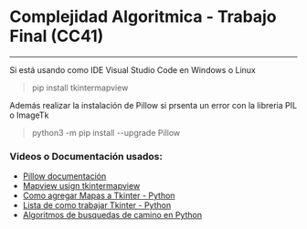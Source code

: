 # Complejidad Algoritmica - Trabajo Final (CC41)  
---
Si está usando como IDE Visual Studio Code en Windows o Linux  
  
> pip install tkintermapview   
  
Además realizar la instalación de Pillow si prsenta un error con la libreria PIL o ImageTk  
  
> python3 -m pip install --upgrade Pillow  
### **Videos o Documentación usados:**  
- [Pillow documentación](https://pillow.readthedocs.io/)
- [Mapview usign tkintermapview](https://github.com/TomSchimansky/TkinterMapView)
- [Como agregar Mapas a Tkinter - Python](https://www.youtube.com/watch?v=QvO4LTNDIyA&pp=ugMICgJlcxABGAE%3D)  
- [Lista de como trabajar Tkinter - Python](https://www.youtube.com/watch?v=yQSEXcf6s2I&list=PLCC34OHNcOtoC6GglhF3ncJ5rLwQrLGnV)  
- [Algoritmos de busquedas de camino en Python](https://www.youtube.com/watch?v=abHftC1GU6w&pp=ugMICgJlcxABGAE%3D)  
